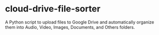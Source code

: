 # cloud-drive-file-sorter
A Python script to upload files to Google Drive and automatically organize them into Audio, Video, Images, Documents, and Others folders.
